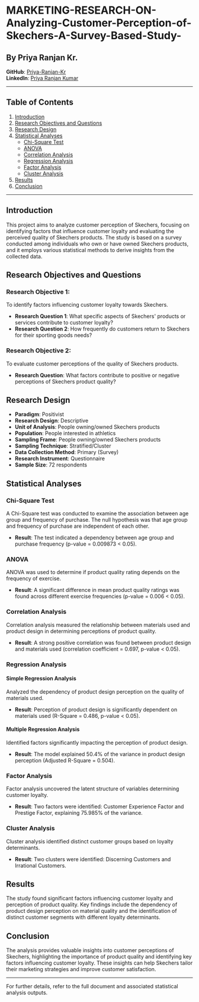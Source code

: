 # MARKETING-RESEARCH-ON-Analyzing-Customer-Perception-of-Skechers-A-Survey-Based-Study-

## By Priya Ranjan Kr.

**GitHub**: [Priya-Ranjan-Kr](https://github.com/Priya-Ranjan-Kr)  
**LinkedIn**: [Priya Ranjan Kumar](https://www.linkedin.com/in/pranjankr/)

---

## Table of Contents
1. [Introduction](#introduction)
2. [Research Objectives and Questions](#research-objectives-and-questions)
3. [Research Design](#research-design)
4. [Statistical Analyses](#statistical-analyses)
    - [Chi-Square Test](#chi-square-test)
    - [ANOVA](#anova)
    - [Correlation Analysis](#correlation-analysis)
    - [Regression Analysis](#regression-analysis)
    - [Factor Analysis](#factor-analysis)
    - [Cluster Analysis](#cluster-analysis)
5. [Results](#results)
6. [Conclusion](#conclusion)

---

## Introduction
This project aims to analyze customer perception of Skechers, focusing on identifying factors that influence customer loyalty and evaluating the perceived quality of Skechers products. The study is based on a survey conducted among individuals who own or have owned Skechers products, and it employs various statistical methods to derive insights from the collected data.

## Research Objectives and Questions
### Research Objective 1:
To identify factors influencing customer loyalty towards Skechers.
- **Research Question 1**: What specific aspects of Skechers' products or services contribute to customer loyalty?
- **Research Question 2**: How frequently do customers return to Skechers for their sporting goods needs?

### Research Objective 2:
To evaluate customer perceptions of the quality of Skechers products.
- **Research Question**: What factors contribute to positive or negative perceptions of Skechers product quality?

## Research Design
- **Paradigm**: Positivist
- **Research Design**: Descriptive
- **Unit of Analysis**: People owning/owned Skechers products
- **Population**: People interested in athletics
- **Sampling Frame**: People owning/owned Skechers products
- **Sampling Technique**: Stratified/Cluster
- **Data Collection Method**: Primary (Survey)
- **Research Instrument**: Questionnaire
- **Sample Size**: 72 respondents

## Statistical Analyses

### Chi-Square Test
A Chi-Square test was conducted to examine the association between age group and frequency of purchase. The null hypothesis was that age group and frequency of purchase are independent of each other.

- **Result**: The test indicated a dependency between age group and purchase frequency (p-value = 0.009873 < 0.05).

### ANOVA
ANOVA was used to determine if product quality rating depends on the frequency of exercise.

- **Result**: A significant difference in mean product quality ratings was found across different exercise frequencies (p-value = 0.006 < 0.05).

### Correlation Analysis
Correlation analysis measured the relationship between materials used and product design in determining perceptions of product quality.

- **Result**: A strong positive correlation was found between product design and materials used (correlation coefficient = 0.697, p-value < 0.05).

### Regression Analysis
#### Simple Regression Analysis
Analyzed the dependency of product design perception on the quality of materials used.

- **Result**: Perception of product design is significantly dependent on materials used (R-Square = 0.486, p-value < 0.05).

#### Multiple Regression Analysis
Identified factors significantly impacting the perception of product design.

- **Result**: The model explained 50.4% of the variance in product design perception (Adjusted R-Square = 0.504).

### Factor Analysis
Factor analysis uncovered the latent structure of variables determining customer loyalty.

- **Result**: Two factors were identified: Customer Experience Factor and Prestige Factor, explaining 75.985% of the variance.

### Cluster Analysis
Cluster analysis identified distinct customer groups based on loyalty determinants.

- **Result**: Two clusters were identified: Discerning Customers and Irrational Customers.

## Results
The study found significant factors influencing customer loyalty and perception of product quality. Key findings include the dependency of product design perception on material quality and the identification of distinct customer segments with different loyalty determinants.

## Conclusion
The analysis provides valuable insights into customer perceptions of Skechers, highlighting the importance of product quality and identifying key factors influencing customer loyalty. These insights can help Skechers tailor their marketing strategies and improve customer satisfaction.


---

For further details, refer to the full document and associated statistical analysis outputs.
